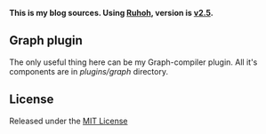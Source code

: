 **This is my blog sources. Using [Ruhoh](http://ruhoh.com), version is [v2.5](http://ruhoh.com/docs/2).**

## Graph plugin

The only useful thing here can be my Graph-compiler plugin.
All it's components are in *plugins/graph* directory.

## License

Released under the [MIT License](http://www.opensource.org/licenses/MIT)

